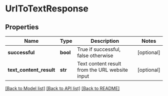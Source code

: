# UrlToTextResponse

## Properties
Name | Type | Description | Notes
------------ | ------------- | ------------- | -------------
**successful** | **bool** | True if successful, false otherwise | [optional] 
**text_content_result** | **str** | Text content result from the URL website input | [optional] 

[[Back to Model list]](../README.md#documentation-for-models) [[Back to API list]](../README.md#documentation-for-api-endpoints) [[Back to README]](../README.md)


